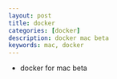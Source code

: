 ```yaml
---
layout: post
title: docker
categories: [docker]
description: docker mac beta
keywords: mac, docker
---
```

* docker for mac beta
